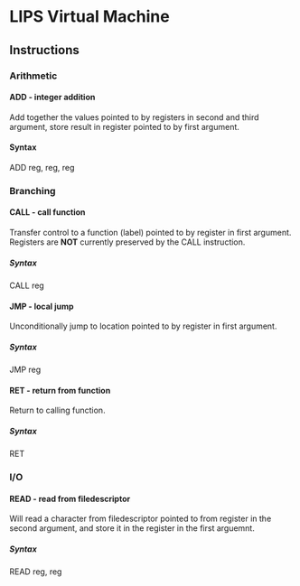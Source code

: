 # LIPS Virtual Machine

## Instructions

### Arithmetic

#### ADD - integer addition

Add together the values pointed to by registers in second and third
argument, store result in register pointed to by first argument.

#### Syntax

  ADD reg, reg, reg

### Branching

#### CALL - call function

Transfer control to a function (label) pointed to by register in first
argument. Registers are **NOT** currently preserved by the CALL instruction.

##### Syntax

  CALL reg

#### JMP - local jump

Unconditionally jump to location pointed to by register in first argument.

##### Syntax

  JMP reg

#### RET - return from function

Return to calling function.

##### Syntax

  RET

### I/O

#### READ - read from filedescriptor

Will read a character from filedescriptor pointed to from register in the
second argument, and store it in the register in the first arguemnt.

##### Syntax

  READ reg, reg



